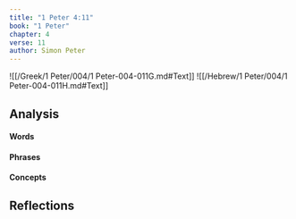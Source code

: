 ```yaml
---
title: "1 Peter 4:11"
book: "1 Peter"
chapter: 4
verse: 11
author: Simon Peter
---
```

![[/Greek/1 Peter/004/1 Peter-004-011G.md#Text]]
![[/Hebrew/1 Peter/004/1 Peter-004-011H.md#Text]]

## Analysis

#### Words

#### Phrases

#### Concepts

## Reflections
